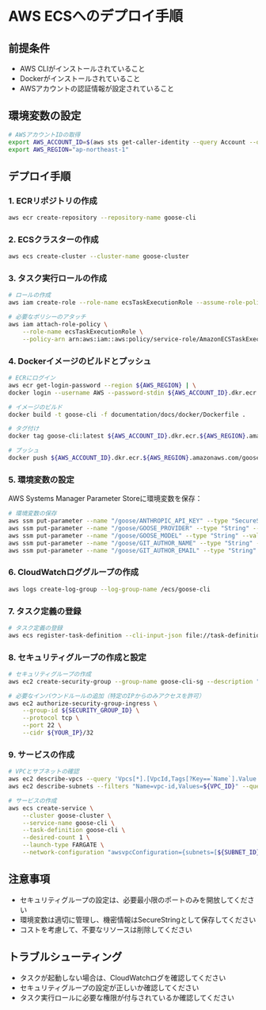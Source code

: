 # AWS ECSへのデプロイ手順

## 前提条件
- AWS CLIがインストールされていること
- Dockerがインストールされていること
- AWSアカウントの認証情報が設定されていること

## 環境変数の設定
```bash
# AWSアカウントIDの取得
export AWS_ACCOUNT_ID=$(aws sts get-caller-identity --query Account --output text)
export AWS_REGION="ap-northeast-1"
```

## デプロイ手順

### 1. ECRリポジトリの作成
```bash
aws ecr create-repository --repository-name goose-cli
```

### 2. ECSクラスターの作成
```bash
aws ecs create-cluster --cluster-name goose-cluster
```

### 3. タスク実行ロールの作成
```bash
# ロールの作成
aws iam create-role --role-name ecsTaskExecutionRole --assume-role-policy-document file://task-execution-assume-role.json

# 必要なポリシーのアタッチ
aws iam attach-role-policy \
    --role-name ecsTaskExecutionRole \
    --policy-arn arn:aws:iam::aws:policy/service-role/AmazonECSTaskExecutionRolePolicy
```

### 4. Dockerイメージのビルドとプッシュ
```bash
# ECRにログイン
aws ecr get-login-password --region ${AWS_REGION} | \
docker login --username AWS --password-stdin ${AWS_ACCOUNT_ID}.dkr.ecr.${AWS_REGION}.amazonaws.com

# イメージのビルド
docker build -t goose-cli -f documentation/docs/docker/Dockerfile .

# タグ付け
docker tag goose-cli:latest ${AWS_ACCOUNT_ID}.dkr.ecr.${AWS_REGION}.amazonaws.com/goose-cli:latest

# プッシュ
docker push ${AWS_ACCOUNT_ID}.dkr.ecr.${AWS_REGION}.amazonaws.com/goose-cli:latest
```

### 5. 環境変数の設定
AWS Systems Manager Parameter Storeに環境変数を保存：
```bash
# 環境変数の保存
aws ssm put-parameter --name "/goose/ANTHROPIC_API_KEY" --type "SecureString" --value "your_api_key"
aws ssm put-parameter --name "/goose/GOOSE_PROVIDER" --type "String" --value "anthropic"
aws ssm put-parameter --name "/goose/GOOSE_MODEL" --type "String" --value "claude-3-5-sonnet"
aws ssm put-parameter --name "/goose/GIT_AUTHOR_NAME" --type "String" --value "your_name"
aws ssm put-parameter --name "/goose/GIT_AUTHOR_EMAIL" --type "String" --value "your_email"
```

### 6. CloudWatchロググループの作成
```bash
aws logs create-log-group --log-group-name /ecs/goose-cli
```

### 7. タスク定義の登録
```bash
# タスク定義の登録
aws ecs register-task-definition --cli-input-json file://task-definition.json
```

### 8. セキュリティグループの作成と設定
```bash
# セキュリティグループの作成
aws ec2 create-security-group --group-name goose-cli-sg --description "Security group for goose-cli"

# 必要なインバウンドルールの追加（特定のIPからのみアクセスを許可）
aws ec2 authorize-security-group-ingress \
    --group-id ${SECURITY_GROUP_ID} \
    --protocol tcp \
    --port 22 \
    --cidr ${YOUR_IP}/32
```

### 9. サービスの作成
```bash
# VPCとサブネットの確認
aws ec2 describe-vpcs --query 'Vpcs[*].[VpcId,Tags[?Key==`Name`].Value|[0]]' --output table
aws ec2 describe-subnets --filters "Name=vpc-id,Values=${VPC_ID}" --query 'Subnets[*].[SubnetId,AvailabilityZone]' --output table

# サービスの作成
aws ecs create-service \
    --cluster goose-cluster \
    --service-name goose-cli \
    --task-definition goose-cli \
    --desired-count 1 \
    --launch-type FARGATE \
    --network-configuration "awsvpcConfiguration={subnets=[${SUBNET_ID}],securityGroups=[${SECURITY_GROUP_ID}],assignPublicIp=ENABLED}"
```

## 注意事項
- セキュリティグループの設定は、必要最小限のポートのみを開放してください
- 環境変数は適切に管理し、機密情報はSecureStringとして保存してください
- コストを考慮して、不要なリソースは削除してください

## トラブルシューティング
- タスクが起動しない場合は、CloudWatchログを確認してください
- セキュリティグループの設定が正しいか確認してください
- タスク実行ロールに必要な権限が付与されているか確認してください